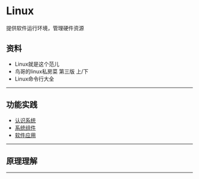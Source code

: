 #   Linux

提供软件运行环境，管理硬件资源

##  资料
-   Linux就是这个范儿
-   鸟哥的linux私房菜 第三版 上/下
-   Linux命令行大全

----

##  功能实践
-   [认识系统](01/README.md)
-   [系统组件](02/README.md)
-   [软件应用](03/README.md)


----

##  原理理解

----